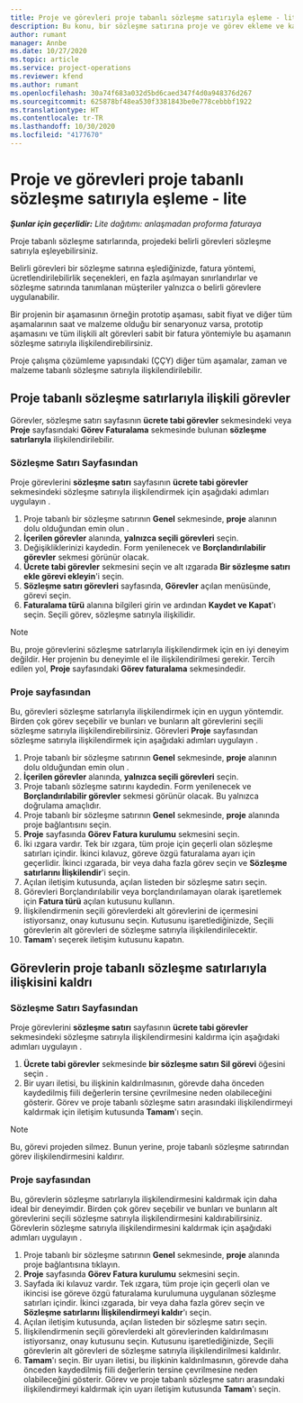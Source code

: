 ```yaml
---
title: Proje ve görevleri proje tabanlı sözleşme satırıyla eşleme - lite
description: Bu konu, bir sözleşme satırına proje ve görev ekleme ve kaldırma hakkında bilgi sağlar.
author: rumant
manager: Annbe
ms.date: 10/27/2020
ms.topic: article
ms.service: project-operations
ms.reviewer: kfend
ms.author: rumant
ms.openlocfilehash: 30a74f683a032d5bd6caed347f4d0a948376d267
ms.sourcegitcommit: 625878bf48ea530f3381843be0e778cebbbf1922
ms.translationtype: HT
ms.contentlocale: tr-TR
ms.lasthandoff: 10/30/2020
ms.locfileid: "4177670"
---
```

# <a name="map-projects-and-tasks-to-a-project-based-contract-line---lite"></a>Proje ve görevleri proje tabanlı sözleşme satırıyla eşleme - lite

_**Şunlar için geçerlidir:** Lite dağıtımı: anlaşmadan proforma faturaya_

Proje tabanlı sözleşme satırlarında, projedeki belirli görevleri sözleşme satırıyla eşleyebilirsiniz.

Belirli görevleri bir sözleşme satırına eşlediğinizde, fatura yöntemi, ücretlendirilebilirlik seçenekleri, en fazla aşılmayan sınırlandırlar ve sözleşme satırında tanımlanan müşteriler yalnızca o belirli görevlere uygulanabilir.

Bir projenin bir aşamasının örneğin prototip aşaması, sabit fiyat ve diğer tüm aşamalarının saat ve malzeme olduğu bir senaryonuz varsa, prototip aşamasını ve tüm ilişkili alt görevleri sabit bir fatura yöntemiyle bu aşamanın sözleşme satırıyla ilişkilendirebilirsiniz.

Proje çalışma çözümleme yapısındaki (ÇÇY) diğer tüm aşamalar, zaman ve malzeme tabanlı sözleşme satırıyla ilişkilendirilebilir.

## <a name="associate-tasks-to-project-based-contract-lines"></a>Proje tabanlı sözleşme satırlarıyla ilişkili görevler

Görevler, sözleşme satırı sayfasının **ücrete tabi görevler** sekmesindeki veya **Proje** sayfasındaki **Görev Faturalama** sekmesinde bulunan **sözleşme satırlarıyla** ilişkilendirilebilir.

### <a name="from-the-contract-line-page"></a>Sözleşme Satırı Sayfasından

Proje görevlerini **sözleşme satırı** sayfasının **ücrete tabi görevler** sekmesindeki sözleşme satırıyla ilişkilendirmek için aşağıdaki adımları uygulayın .

1. Proje tabanlı bir sözleşme satırının **Genel** sekmesinde, **proje** alanının dolu olduğundan emin olun .
2. **İçerilen görevler** alanında, **yalnızca seçili görevleri** seçin.
3. Değişikliklerinizi kaydedin. Form yenilenecek ve **Borçlandırılabilir görevler** sekmesi görünür olacak.
4. **Ücrete tabi görevler** sekmesini seçin ve alt ızgarada **Bir sözleşme satırı ekle görevi ekleyin**'i seçin.
5. **Sözleşme satırı görevleri** sayfasında, **Görevler** açılan menüsünde, görevi seçin. 
6. **Faturalama türü** alanına bilgileri girin ve ardından **Kaydet ve Kapat**'ı seçin. Seçili görev, sözleşme satırıyla ilişkilidir.

> [!NOTE]
> Bu, proje görevlerini sözleşme satırlarıyla ilişkilendirmek için en iyi deneyim değildir. Her projenin bu deneyimle el ile ilişkilendirilmesi gerekir. Tercih edilen yol, **Proje** sayfasındaki **Görev faturalama** sekmesindedir.

### <a name="from-the-project-page"></a>Proje sayfasından

Bu, görevleri sözleşme satırlarıyla ilişkilendirmek için en uygun yöntemdir. Birden çok görev seçebilir ve bunları ve bunların alt görevlerini seçili sözleşme satırıyla ilişkilendirebilirsiniz. Görevleri **Proje** sayfasından sözleşme satırıyla ilişkilendirmek için aşağıdaki adımları uygulayın .

1. Proje tabanlı bir sözleşme satırının **Genel** sekmesinde, **proje** alanının dolu olduğundan emin olun .
2. **İçerilen görevler** alanında, **yalnızca seçili görevleri** seçin.
3. Proje tabanlı sözleşme satırını kaydedin. Form yenilenecek ve **Borçlandırılabilir görevler** sekmesi görünür olacak. Bu yalnızca doğrulama amaçlıdır.
4. Proje tabanlı bir sözleşme satırının **Genel** sekmesinde, **proje** alanında proje bağlantısını seçin.
5. **Proje** sayfasında **Görev Fatura kurulumu** sekmesini seçin.
6. İki ızgara vardır. Tek bir ızgara, tüm proje için geçerli olan sözleşme satırları içindir. İkinci kılavuz, göreve özgü faturalama ayarı için geçerlidir. İkinci ızgarada, bir veya daha fazla görev seçin ve **Sözleşme satırlarını İlişkilendir**'i seçin.
7. Açılan iletişim kutusunda, açılan listeden bir sözleşme satırı seçin.
8. Görevleri Borçlandırılabilir veya borçlandırılamayan olarak işaretlemek için **Fatura türü** açılan kutusunu kullanın.
9. İlişkilendirmenin seçili görevlerdeki alt görevlerini de içermesini istiyorsanız, onay kutusunu seçin. Kutusunu işaretlediğinizde, Seçili görevlerin alt görevleri de sözleşme satırıyla ilişkilendirilecektir.
10. **Tamam**'ı seçerek iletişim kutusunu kapatın.

## <a name="unassociate-tasks-from-project-based-contract-lines"></a>Görevlerin proje tabanlı sözleşme satırlarıyla ilişkisini kaldrı

### <a name="from-the-contract-line-page"></a>Sözleşme Satırı Sayfasından

Proje görevlerini **sözleşme satırı** sayfasının **ücrete tabi görevler** sekmesindeki sözleşme satırıyla ilişkilendirmesini kaldırma için aşağıdaki adımları uygulayın .

1. **Ücrete tabi görevler** sekmesinde **bir sözleşme satırı Sil görevi** öğesini seçin .
2. Bir uyarı iletisi, bu ilişkinin kaldırılmasının, görevde daha önceden kaydedilmiş fiili değerlerin tersine çevrilmesine neden olabileceğini gösterir. Görev ve proje tabanlı sözleşme satırı arasındaki ilişkilendirmeyi kaldırmak için iletişim kutusunda **Tamam**'ı seçin. 

> [!NOTE]
> Bu, görevi projeden silmez. Bunun yerine, proje tabanlı sözleşme satırından görev ilişkilendirmesini kaldırır.

### <a name="from-the-project-page"></a>Proje sayfasından

Bu, görevlerin sözleşme satırlarıyla ilişkilendirmesini kaldırmak için daha ideal bir deneyimdir. Birden çok görev seçebilir ve bunları ve bunların alt görevlerini seçili sözleşme satırıyla ilişkilendirmesini kaldırabilirsiniz. Görevlerin sözleşme satırıyla ilişkilendirmesini kaldırmak için aşağıdaki adımları uygulayın .

1. Proje tabanlı bir sözleşme satırının **Genel** sekmesinde, **proje** alanında proje bağlantısına tıklayın.
2. **Proje** sayfasında **Görev Fatura kurulumu** sekmesini seçin.
3. Sayfada iki kılavuz vardır. Tek ızgara, tüm proje için geçerli olan ve ikincisi ise göreve özgü faturalama kurulumuna uygulanan sözleşme satırları içindir. İkinci ızgarada, bir veya daha fazla görev seçin ve **Sözleşme satırlarını İlişkilendirmeyi kaldır**'ı seçin.
4. Açılan iletişim kutusunda, açılan listeden bir sözleşme satırı seçin.
5. İlişkilendirmenin seçili görevlerdeki alt görevlerinden kaldırılmasını istiyorsanız, onay kutusunu seçin. Kutusunu işaretlediğinizde, Seçili görevlerin alt görevleri de sözleşme satırıyla ilişkilendirilmesi kaldırılır.
6. **Tamam**'ı seçin. Bir uyarı iletisi, bu ilişkinin kaldırılmasının, görevde daha önceden kaydedilmiş fiili değerlerin tersine çevrilmesine neden olabileceğini gösterir. Görev ve proje tabanlı sözleşme satırı arasındaki ilişkilendirmeyi kaldırmak için uyarı iletişim kutusunda **Tamam**'ı seçin.
